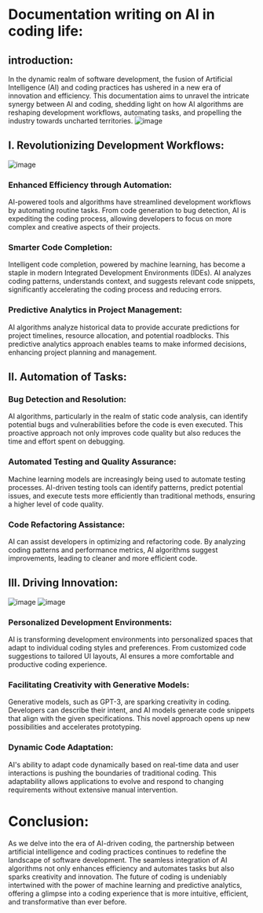 **<h1>Documentation writing on AI in coding life:</h1>**
### <h2>introduction:</h2>
In the dynamic realm of software development, the fusion of Artificial Intelligence (AI) and coding practices has ushered in a new era of innovation and efficiency. This documentation aims to unravel the intricate synergy between AI and coding, shedding light on how AI algorithms are reshaping development workflows, automating tasks, and propelling the industry towards uncharted territories.
![image](https://github.com/SnowScriptWinterOfCode/Technical_Writing/assets/103628960/81d0ceea-a7cc-48f3-be10-93f0465dfdb2)
### <h2>I. Revolutionizing Development Workflows:</h2>
![image](https://github.com/SnowScriptWinterOfCode/Technical_Writing/assets/103628960/a86d9327-3694-4cd1-82b1-1953670d617f)

### Enhanced Efficiency through Automation:
AI-powered tools and algorithms have streamlined development workflows by automating routine tasks. From code generation to bug detection, AI is expediting the coding process, allowing developers to focus on more complex and creative aspects of their projects.

### Smarter Code Completion:
Intelligent code completion, powered by machine learning, has become a staple in modern Integrated Development Environments (IDEs). AI analyzes coding patterns, understands context, and suggests relevant code snippets, significantly accelerating the coding process and reducing errors.

### Predictive Analytics in Project Management:
AI algorithms analyze historical data to provide accurate predictions for project timelines, resource allocation, and potential roadblocks. This predictive analytics approach enables teams to make informed decisions, enhancing project planning and management.

### <h2>II. Automation of Tasks:</h2>
### Bug Detection and Resolution:
AI algorithms, particularly in the realm of static code analysis, can identify potential bugs and vulnerabilities before the code is even executed. This proactive approach not only improves code quality but also reduces the time and effort spent on debugging.

### Automated Testing and Quality Assurance:
Machine learning models are increasingly being used to automate testing processes. AI-driven testing tools can identify patterns, predict potential issues, and execute tests more efficiently than traditional methods, ensuring a higher level of code quality.

### Code Refactoring Assistance:
AI can assist developers in optimizing and refactoring code. By analyzing coding patterns and performance metrics, AI algorithms suggest improvements, leading to cleaner and more efficient code.

### <h2>III. Driving Innovation:</h2>
![image](https://github.com/SnowScriptWinterOfCode/Technical_Writing/assets/103628960/1ce0e305-e01d-4f8c-a295-65c0167bad72)
![image](https://github.com/SnowScriptWinterOfCode/Technical_Writing/assets/103628960/a94207da-0c2d-47b4-aa1f-202091a39d84)

### Personalized Development Environments:
AI is transforming development environments into personalized spaces that adapt to individual coding styles and preferences. From customized code suggestions to tailored UI layouts, AI ensures a more comfortable and productive coding experience.

### Facilitating Creativity with Generative Models:
Generative models, such as GPT-3, are sparking creativity in coding. Developers can describe their intent, and AI models generate code snippets that align with the given specifications. This novel approach opens up new possibilities and accelerates prototyping.

### Dynamic Code Adaptation:
AI's ability to adapt code dynamically based on real-time data and user interactions is pushing the boundaries of traditional coding. This adaptability allows applications to evolve and respond to changing requirements without extensive manual intervention.

### <h1>Conclusion:</h1>
As we delve into the era of AI-driven coding, the partnership between artificial intelligence and coding practices continues to redefine the landscape of software development. The seamless integration of AI algorithms not only enhances efficiency and automates tasks but also sparks creativity and innovation. The future of coding is undeniably intertwined with the power of machine learning and predictive analytics, offering a glimpse into a coding experience that is more intuitive, efficient, and transformative than ever before.






